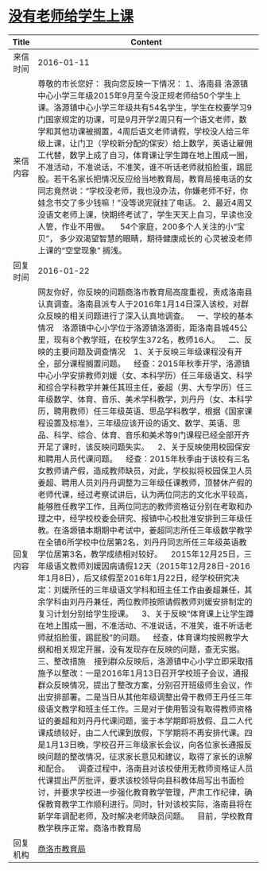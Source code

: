# <a href="http://www.shangluo.gov.cn/zmhd/ldxxxx.jsp?urltype=leadermail.LeaderMailContentUrl&wbtreeid=1112&leadermailid=3463">没有老师给学生上课</a>
|Title|Content|
|:---:|---|
|来信时间|2016-01-11|
|来信内容|尊敬的市长您好： 我向您反映一下情况： 1、洛南县 洛源镇中心小学三年级2015年9月至今没正规老师给50个学生上课。洛源镇中心小学三年级共有54名学生，学生在校要学习9门国家规定的功课，可是9月开学2周只有一个语文老师，数学和其他功课被搁置，4周后语文老师请假，学校没人给三年级上课，让门卫（学校新分配的保安）给上数学，英语让雇佣工代替，数学上成了自习，体育课让学生蹲在地上围成一圈，不准活动，不准说话，不准笑，谁不听话老师就掐脸蛋，踢屁股。若干名家长把情况反应给当地教育局，教育局接电话的女同志竟然说：“学校没老师，我也没办法，你嫌老师不好，你娃念书交了多少钱嘛！”没等说完就挂了电话。 2、最近4周又没语文老师上课，快期终考试了，学生天天上自习，早读也没人管，作业不用做。     54个家庭，200多个人关注的小“宝贝”， 多少双渴望智慧的眼睛，期待健康成长的 心灵被没老师上课的“空堂现象” 搁浅。|
|回复时间|2016-01-22|
|回复内容|网友你好，你反映的问题商洛市教育局高度重视，责成洛南县认真调查。洛南县派专人于2016年1月14日深入该校，对群众反映的相关问题进行了深入认真地调查。    一、学校的基本情况    洛源镇中心小学位于洛源镇洛源街，距洛南县城45公里，现有8个教学班，在校学生372名，教师16人。    二、反映的主要问题及调查情况    1、关于反映三年级课程没有开全，部分课程搁置问题。    经查：2015年秋季开学，洛源镇中心小学安排教师刘媛（女、本科学历）任三年级语文、科学和综合学科教学并兼任其班主任，姜超（男、大专学历）任三年级数学、体育、音乐、美术学科教学，刘丹丹（女、本科学历，聘用教师）任三年级英语、思品学科教学，根据《国家课程设置及标准》，三年级应该开设的语文、数学、英语、思品、科学、综合、体育、音乐和美术等9门课程已经全部开齐开足了课时，该反映问题失实。    2、关于反映使用校园保安和聘用人员代课问题。    经查：2015年秋季由于该校有三名女教师请产假，造成教师缺员，对此，学校拟将校园保卫人员姜超、聘用人员刘丹丹调整为三年级任课教师，顶替休产假的老师代课，经过考察试讲后，认为两位同志的文化水平较高，能够胜任教学工作，且两位同志的教师资格证分别在考取和办理之中，经学校校委会研究、报镇中心校批准安排到三年级任教。在洛塬镇本期期中考试中，姜超同志所任三年级数学教学在全镇6所学校中位居第2名，刘丹丹同志所任三年级英语教学位居第3名，教学成绩相对较好。    2015年12月25日，三年级语文教师刘媛因病请假12天（2015年12月28日-2016年1月8日），后又续假至2016年1月22日，经学校研究决定：刘媛所任的三年级语文学科和班主任工作由姜超兼任，其余学科由刘丹丹兼任，两位教师按照请假教师刘媛安排制定的复习计划分别给学生授课。    3、关于反映“体育课上让学生蹲在地上围成一圈，不准活动、不准说话，不准笑，谁不听话老师就掐脸蛋，踢屁股”的问题。    经查，体育课均按照教学大纲和相关规定开展，没有发现存在反映的问题，查无实据。    三、整改措施    接到群众反映后，洛源镇中心小学立即采取措施予以整改：一是2016年1月13日召开学校班子会议，通报群众反映情况，提出了整改方案，分别召开班级师生会议，作出安排部署。二是当日从其他年级调整出骨干教师王丹任三年级语文教学和班主任工作。三是对于使用暂没有取得教师资格证的姜超和刘丹丹代课问题，鉴于本学期即将放假、且二人代课成绩较好，由二人代课到放假，下学期将不再安排代课。四是1月13日晚，学校召开三年级家长会议，向各位家长通报反映问题的整改情况，征求家长意见和建议，取得了家长的谅解和配合。    调查过程中，洛南县对该校使用无教师资格证人员代课提出严厉批评，要求该校领导向县科教体局写出书面检讨，并要求学校进一步强化教育教学管理，严肃工作纪律，确保教育教学工作顺利进行。同时，针对该校实际，洛南县将在新学年调配老师，及时解决老师缺员问题。    目前，学校教育教学秩序正常。商洛市教育局|
|回复机构|<a href="../../categories/agencies/商洛市教育局.md">商洛市教育局</a>|
